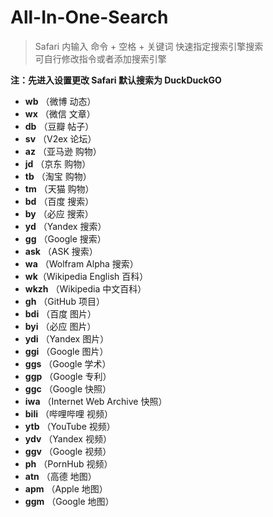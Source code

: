 # All-In-One-Search
> Safari 内输入 命令 + 空格 + 关键词 快速指定搜索引擎搜索  
> 可自行修改指令或者添加搜索引擎  

**注：先进入设置更改 Safari 默认搜索为 DuckDuckGO**  

- **wb** （微博 动态）
- **wx** （微信 文章）
- **db** （豆瓣 帖子）
- **sv** （V2ex 论坛）
- **az** （亚马逊 购物）
- **jd** （京东 购物）
- **tb** （淘宝 购物）
- **tm** （天猫 购物）
- **bd** （百度 搜索）
- **by** （必应 搜索）
- **yd** （Yandex 搜索）
- **gg** （Google 搜索）
- **ask** （ASK 搜索）
- **wa** （Wolfram Alpha 搜索）
- **wk**（Wikipedia English 百科）
- **wkzh** （Wikipedia 中文百科）
- **gh** （GitHub 项目）
- **bdi** （百度 图片）
- **byi** （必应 图片）
- **ydi** （Yandex 图片）
- **ggi** （Google 图片）
- **ggs** （Google 学术）
- **ggp** （Google 专利）
- **ggc** （Google 快照）
- **iwa** （Internet Web Archive 快照）
- **bili** （哔哩哔哩 视频）
- **ytb** （YouTube 视频）
- **ydv** （Yandex 视频）
- **ggv** （Google 视频）
- **ph** （PornHub 视频）
- **atn** （高德 地图）
- **apm** （Apple 地图）
- **ggm** （Google  地图）